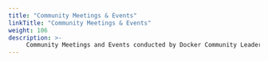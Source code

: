 ```yaml
---
title: "Community Meetings & Events"
linkTitle: "Community Meetings & Events"
weight: 106
description: >-
     Community Meetings and Events conducted by Docker Community Leaders, SIGs and task forces 
---
```























